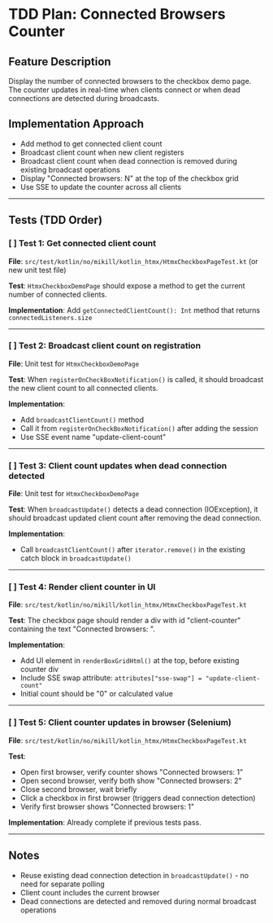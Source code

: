 # TDD Plan: Connected Browsers Counter

## Feature Description
Display the number of connected browsers to the checkbox demo page. The counter updates in real-time when clients connect or when dead connections are detected during broadcasts.

## Implementation Approach
- Add method to get connected client count
- Broadcast client count when new client registers
- Broadcast client count when dead connection is removed during existing broadcast operations
- Display "Connected browsers: N" at the top of the checkbox grid
- Use SSE to update the counter across all clients

---

## Tests (TDD Order)

### [ ] Test 1: Get connected client count
**File**: `src/test/kotlin/no/mikill/kotlin_htmx/HtmxCheckboxPageTest.kt` (or new unit test file)

**Test**: `HtmxCheckboxDemoPage` should expose a method to get the current number of connected clients.

**Implementation**: Add `getConnectedClientCount(): Int` method that returns `connectedListeners.size`

---

### [ ] Test 2: Broadcast client count on registration
**File**: Unit test for `HtmxCheckboxDemoPage`

**Test**: When `registerOnCheckBoxNotification()` is called, it should broadcast the new client count to all connected clients.

**Implementation**:
- Add `broadcastClientCount()` method
- Call it from `registerOnCheckBoxNotification()` after adding the session
- Use SSE event name "update-client-count"

---

### [ ] Test 3: Client count updates when dead connection detected
**File**: Unit test for `HtmxCheckboxDemoPage`

**Test**: When `broadcastUpdate()` detects a dead connection (IOException), it should broadcast updated client count after removing the dead connection.

**Implementation**:
- Call `broadcastClientCount()` after `iterator.remove()` in the existing catch block in `broadcastUpdate()`

---

### [ ] Test 4: Render client counter in UI
**File**: `src/test/kotlin/no/mikill/kotlin_htmx/HtmxCheckboxPageTest.kt`

**Test**: The checkbox page should render a div with id "client-counter" containing the text "Connected browsers: ".

**Implementation**:
- Add UI element in `renderBoxGridHtml()` at the top, before existing counter div
- Include SSE swap attribute: `attributes["sse-swap"] = "update-client-count"`
- Initial count should be "0" or calculated value

---

### [ ] Test 5: Client counter updates in browser (Selenium)
**File**: `src/test/kotlin/no/mikill/kotlin_htmx/HtmxCheckboxPageTest.kt`

**Test**:
- Open first browser, verify counter shows "Connected browsers: 1"
- Open second browser, verify both show "Connected browsers: 2"
- Close second browser, wait briefly
- Click a checkbox in first browser (triggers dead connection detection)
- Verify first browser shows "Connected browsers: 1"

**Implementation**: Already complete if previous tests pass.

---

## Notes
- Reuse existing dead connection detection in `broadcastUpdate()` - no need for separate polling
- Client count includes the current browser
- Dead connections are detected and removed during normal broadcast operations
